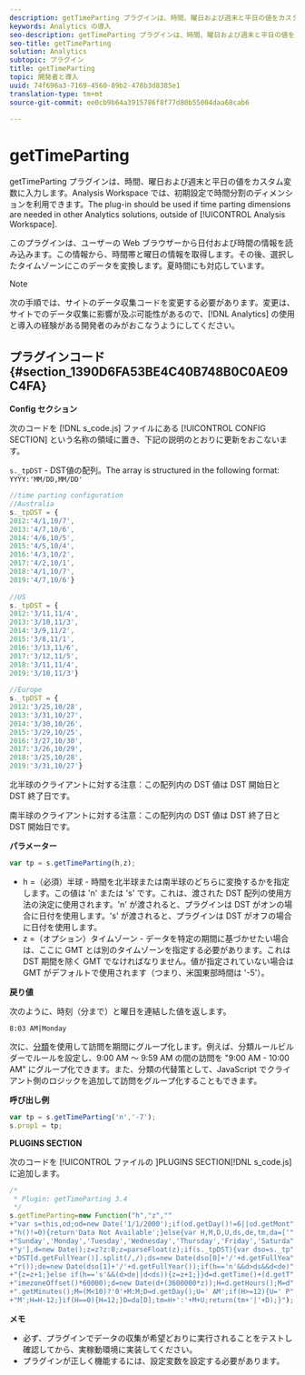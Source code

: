 ```yaml
---
description: getTimeParting プラグインは、時間、曜日および週末と平日の値をカスタム変数に入力します。Analysis Workspace では、初期設定で時間分割のディメンションを利用できます。このプラグインは、他の Analytics ソリューション（Analysis Workspace 以外）で時間分割のディメンションが必要な場合に使用します。
keywords: Analytics の導入
seo-description: getTimeParting プラグインは、時間、曜日および週末と平日の値をカスタム変数に入力します。Analysis Workspace では、初期設定で時間分割のディメンションを利用できます。このプラグインは、他の Analytics ソリューション（Analysis Workspace 以外）で時間分割のディメンションが必要な場合に使用します。
seo-title: getTimeParting
solution: Analytics
subtopic: プラグイン
title: getTimeParting
topic: 開発者と導入
uuid: 74f696a3-7169-4560-89b2-478b3d8385e1
translation-type: tm+mt
source-git-commit: ee0cb9b64a3915786f8f77d80b55004daa68cab6

---
```



# getTimeParting

getTimeParting プラグインは、時間、曜日および週末と平日の値をカスタム変数に入力します。Analysis Workspace では、初期設定で時間分割のディメンションを利用できます。The plug-in should be used if time parting dimensions are needed in other Analytics solutions, outside of [!UICONTROL Analysis Workspace].

このプラグインは、ユーザーの Web ブラウザーから日付および時間の情報を読み込みます。この情報から、時間帯と曜日の情報を取得します。その後、選択したタイムゾーンにこのデータを変換します。夏時間にも対応しています。

>[!NOTE]
>
>次の手順では、サイトのデータ収集コードを変更する必要があります。変更は、サイトでのデータ収集に影響が及ぶ可能性があるので、[!DNL Analytics] の使用と導入の経験がある開発者のみがおこなうようにしてください。

## プラグインコード {#section_1390D6FA53BE4C40B748B0C0AE09C4FA}

**Config セクション**

次のコードを [!DNL s_code.js] ファイルにある [!UICONTROL CONFIG SECTION] という名称の領域に置き、下記の説明のとおりに更新をおこないます。

`s._tpDST` - DST値の配列。The array is structured in the following format: `YYYY:'MM/DD,MM/DD'`

```js
//time parting configuration 
//Australia 
s._tpDST = { 
2012:'4/1,10/7', 
2013:'4/7,10/6', 
2014:'4/6,10/5', 
2015:'4/5,10/4', 
2016:'4/3,10/2', 
2017:'4/2,10/1', 
2018:'4/1,10/7', 
2019:'4/7,10/6'} 
  
//US 
s._tpDST = { 
2012:'3/11,11/4', 
2013:'3/10,11/3', 
2014:'3/9,11/2', 
2015:'3/8,11/1', 
2016:'3/13,11/6', 
2017:'3/12,11/5', 
2018:'3/11,11/4', 
2019:'3/10,11/3'} 
  
//Europe 
s._tpDST = { 
2012:'3/25,10/28', 
2013:'3/31,10/27', 
2014:'3/30,10/26', 
2015:'3/29,10/25', 
2016:'3/27,10/30', 
2017:'3/26,10/29', 
2018:'3/25,10/28', 
2019:'3/31,10/27'}
```

北半球のクライアントに対する注意：この配列内の DST 値は DST 開始日と DST 終了日です。

南半球のクライアントに対する注意：この配列内の DST 値は DST 終了日と DST 開始日です。

**パラメーター**

```js
var tp = s.getTimeParting(h,z);
```

* h =（必須）半球 - 時間を北半球または南半球のどちらに変換するかを指定します。この値は 'n' または 's' です。これは、渡された DST 配列の使用方法の決定に使用されます。'n' が渡されると、プラグインは DST がオンの場合に日付を使用します。's' が渡されると、プラグインは DST がオフの場合に日付を使用します。
* z =（オプション）タイムゾーン - データを特定の期間に基づかせたい場合は、ここに GMT とは別のタイムゾーンを指定する必要があります。これは DST 期間を除く GMT でなければなりません。値が指定されていない場合は GMT がデフォルトで使用されます（つまり、米国東部時間は '-5'）。

**戻り値**

次のように、時刻（分まで）と曜日を連結した値を返します。

```
8:03 AM|Monday
```

次に、[分類](https://marketing.adobe.com/resources/help/en_US/reference/classifications.html)を使用して訪問を期間にグループ化します。例えば、分類ルールビルダーでルールを設定し、9:00 AM ～ 9:59 AM の間の訪問を "9:00 AM - 10:00 AM" にグループ化できます。また、分類の代替策として、JavaScript でクライアント側のロジックを追加して訪問をグループ化することもできます。

**呼び出し例**

```js
var tp = s.getTimeParting('n','-7'); 
s.prop1 = tp;
```

**PLUGINS SECTION**

次のコードを [!UICONTROL  ファイルの ]PLUGINS SECTION[!DNL s_code.js] に追加します。

```js
/* 
 * Plugin: getTimeParting 3.4 
 */ 
s.getTimeParting=new Function("h","z","" 
+"var s=this,od;od=new Date('1/1/2000');if(od.getDay()!=6||od.getMont" 
+"h()!=0){return'Data Not Available';}else{var H,M,D,U,ds,de,tm,da=['" 
+"Sunday','Monday','Tuesday','Wednesday','Thursday','Friday','Saturda" 
+"y'],d=new Date();z=z?z:0;z=parseFloat(z);if(s._tpDST){var dso=s._tp" 
+"DST[d.getFullYear()].split(/,/);ds=new Date(dso[0]+'/'+d.getFullYea" 
+"r());de=new Date(dso[1]+'/'+d.getFullYear());if(h=='n'&&d>ds&&d<de)" 
+"{z=z+1;}else if(h=='s'&&(d>de||d<ds)){z=z+1;}}d=d.getTime()+(d.getT" 
+"imezoneOffset()*60000);d=new Date(d+(3600000*z));H=d.getHours();M=d" 
+".getMinutes();M=(M<10)?'0'+M:M;D=d.getDay();U=' AM';if(H>=12){U=' P" 
+"M';H=H-12;}if(H==0){H=12;}D=da[D];tm=H+':'+M+U;return(tm+'|'+D);}");
```

**メモ**

* 必ず、プラグインでデータの収集が希望どおりに実行されることをテストし確認してから、実稼動環境に実装してください。
* プラグインが正しく機能するには、設定変数を設定する必要があります。

